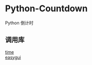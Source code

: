 # Python-Countdown
Python 倒计时

## 调用库
[time](https://pypi.org/project/time/)  
[easygui](https://github.com/robertlugg/easygui)
